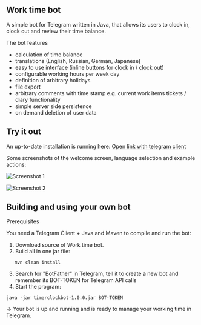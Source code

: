Work time bot
-------------

A simple bot for Telegram written in Java, that allows its users to clock in, clock out and review their time balance.

The bot features
- calculation of time balance
- translations (English, Russian, German, Japanese)
- easy to use interface (inline buttons for clock in / clock out)
- configurable working hours per week day
- definition of arbitrary holidays
- file export
- arbitrary comments with time stamp e.g. current work items tickets / diary functionality
- simple server side persistence
- on demand deletion of user data


Try it out
----------

An up-to-date installation is running here: [Open link with telegram client](http://t.me/worktimerecorderbot)

Some screenshots of the welcome screen, language selection and example actions:

![Screenshot 1](docs/1.jpg?raw=true "Screen 1")

![Screenshot 2](docs/2.jpg?raw=true "Screen 2")


Building and using your own bot
-------------------------------

Prerequisites

You need a Telegram Client + Java and Maven to compile and run the bot:

1) Download source of Work time bot.
2) Build all in one jar file:
``` 
   mvn clean install
```
3) Search for "BotFather" in Telegram, tell it to create a new bot and remember its BOT-TOKEN for Telegram API calls
4) Start the program:
```
java -jar timerclockbot-1.0.0.jar BOT-TOKEN
```

  -> Your bot is up and running and is ready to manage your working time in Telegram.
